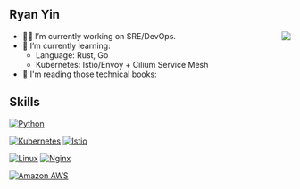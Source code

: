 ## Ryan Yin

<a href="https://github.com/anuraghazra/github-readme-stats">
  <img align="right" src="https://github-readme-stats.vercel.app/api?username=ryan4yin&show_icons=true&hide_border=false&icon_color=ffb90f&title_color=586069&count_private=true&include_all_commits=true" />
</a>

- 👨‍💻 I’m currently working on SRE/DevOps.
- 🌱 I’m currently learning:
  - Language: Rust, Go
  - Kubernetes: Istio/Envoy + Cilium Service Mesh
- 📖 I'm reading those technical books:

## Skills

<!-- Badges List: https://github.com/alexandresanlim/Badges4-README.md-Profile -->
<!-- [![Lua](https://img.shields.io/badge/Lua-2C2D72?style=for-the-badge&logo=lua&logoColor=white)](https://github.com/lua/lua) -->


[![Python](https://img.shields.io/badge/python-%2314354C.svg?style=for-the-badge&logo=python&logoColor=white)](https://github.com/python/cpython)
<!-- [![Go](https://img.shields.io/badge/go-%2300ADD8.svg?style=for-the-badge&logo=go&logoColor=white)](https://github.com/golang/go) -->
<!-- [![Rust](https://img.shields.io/badge/Rust-000000?style=for-the-badge&logo=rust&logoColor=white)](https://github.com/rust-lang/rust) -->

[![Kubernetes](https://img.shields.io/badge/kubernetes-%23326ce5.svg?style=for-the-badge&logo=kubernetes&logoColor=white)](https://github.com/kubernetes/kubernetes)
[![Istio](https://img.shields.io/badge/Istio-466BB0?style=for-the-badge&logo=Istio&logoColor=white)](https://github.com/istio/istio)

[![Linux](https://img.shields.io/badge/Linux-FCC624?style=for-the-badge&logo=linux&logoColor=black)](https://github.com/torvalds/linux)
[![Nginx](https://img.shields.io/badge/nginx-%23009639.svg?style=for-the-badge&logo=nginx&logoColor=white)](https://github.com/nginx/nginx)

[![Amazon AWS](https://img.shields.io/badge/Amazon_AWS-232F3E?style=for-the-badge&logo=amazon-aws&logoColor=white)](https://aws.amazon.com/)
